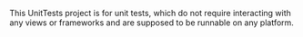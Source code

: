 This UnitTests project is for unit tests, which do not require interacting with any views or frameworks and are supposed to be runnable on any platform.